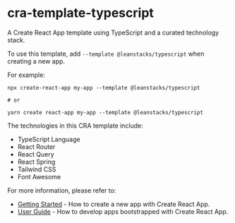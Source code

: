 # cra-template-typescript

A Create React App template using TypeScript and a curated technology stack.

To use this template, add `--template @leanstacks/typescript` when creating a new app.

For example:

```shell
npx create-react-app my-app --template @leanstacks/typescript

# or

yarn create react-app my-app --template @leanstacks/typescript
```

The technologies in this CRA template include:

- TypeScript Language
- React Router
- React Query
- React Spring
- Tailwind CSS
- Font Awesome

For more information, please refer to:

- [Getting Started](https://create-react-app.dev/docs/getting-started/) - How to create a new app with Create React App.
- [User Guide][cra] - How to develop apps bootstrapped with Create React App.

[cra]: https://create-react-app.dev/

